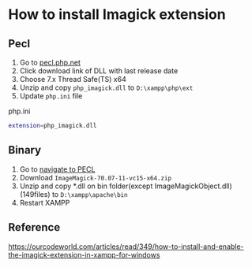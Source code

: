 # How to install Imagick extension

## Pecl

1. Go to <a href="https://pecl.php.net/package/imagick">pecl.php.net</a>
2. Click download link of DLL with last release date
3. Choose 7.x Thread Safe(TS) x64
4. Unzip and copy `php_imagick.dll` to `D:\xampp\php\ext`
5. Update `php.ini` file


php.ini
```bash
extension=php_imagick.dll
```

## Binary

1. Go to <a href="https://windows.php.net/downloads/pecl/deps/ImageMagick-7.0.7-11-vc15-x64.zip">navigate to PECL</a>
2. Download `ImageMagick-70.07-11-vc15-x64.zip`
3. Unzip and copy *.dll on bin folder(except ImageMagickObject.dll) (149files) to `D:\xampp\apache\bin`
4. Restart XAMPP

## Reference

<https://ourcodeworld.com/articles/read/349/how-to-install-and-enable-the-imagick-extension-in-xampp-for-windows>
